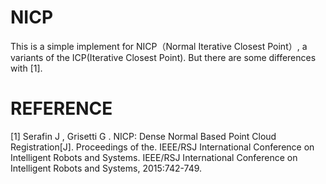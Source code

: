 # NICP
This is a simple implement for NICP（Normal Iterative Closest Point）, a variants of the ICP(Iterative Closest Point).
But there are some differences with [1].

# REFERENCE
[1] Serafin J , Grisetti G . NICP: Dense Normal Based Point Cloud Registration[J]. Proceedings of the. IEEE/RSJ International Conference on Intelligent Robots and Systems. IEEE/RSJ International Conference on Intelligent Robots and Systems, 2015:742-749.



